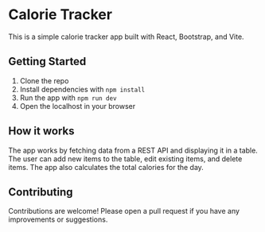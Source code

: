  # Calorie Tracker

This is a simple calorie tracker app built with React, Bootstrap, and Vite.

## Getting Started

1. Clone the repo
2. Install dependencies with `npm install`
3. Run the app with `npm run dev`
4. Open the localhost in your browser

## How it works

The app works by fetching data from a REST API and displaying it in a table. The user can add new items to the table, edit existing items, and delete items. The app also calculates the total calories for the day.

## Contributing

Contributions are welcome! Please open a pull request if you have any improvements or suggestions.